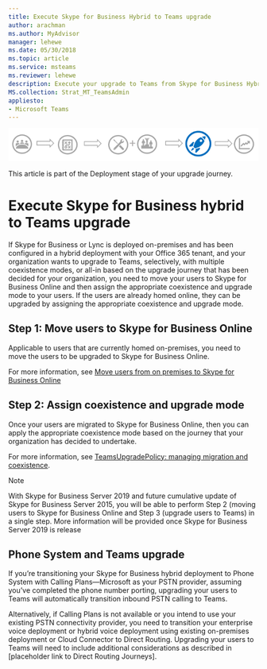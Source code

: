 ```yaml
---
title: Execute Skype for Business Hybrid to Teams upgrade
author: arachman
ms.author: MyAdvisor
manager: lehewe
ms.date: 05/30/2018
ms.topic: article
ms.service: msteams
ms.reviewer: lehewe
description: Execute your upgrade to Teams from Skype for Business Hybrid. 
MS.collection: Strat_MT_TeamsAdmin
appliesto:
- Microsoft Teams
---
```


![Stages of the upgrade journey, with emphasis on Technical Readiness](media/upgrade-banner-deployment.png "Stages of the upgrade journey, with emphasis on Technical Readiness")

This article is part of the Deployment stage of your upgrade journey.

# Execute Skype for Business hybrid to Teams upgrade

If Skype for Business or Lync is deployed on-premises and has been configured in a hybrid deployment with your Office 365 tenant, and your organization wants to upgrade to Teams, selectively, with multiple coexistence modes, or all-in based on the upgrade journey that has been decided for your organization, you need to move your users to Skype for Business Online and then assign the appropriate coexistence and upgrade mode to your users. If the users are already homed online, they can be upgraded by assigning the appropriate coexistence and upgrade mode.

## Step 1: Move users to Skype for Business Online

Applicable to users that are currently homed on-premises, you need to move the users to be upgraded to Skype for Business Online.

For more information, see [Move users from on premises to Skype for Business Online](https://docs.microsoft.com/skypeforbusiness/skype-for-business-hybrid-solutions/deploy-hybrid-connectivity/move-users-from-on-premises-to-skype-for-business-online)

## Step 2: Assign coexistence and upgrade mode

Once your users are migrated to Skype for Business Online, then you can apply the appropriate coexistence mode based on the journey that your organization has decided to undertake.

For more information, see [TeamsUpgradePolicy: managing migration and coexistence](https://docs.microsoft.com/MicrosoftTeams/migration-interop-guidance-for-teams-with-skype#teamsupgradepolicy-managing-migration-and-co-existence).

> [!NOTE]
> With Skype for Business Server 2019 and future cumulative update of Skype for Business Server 2015, you will be able to perform Step 2 (moving users to Skype for Business Online and Step 3 (upgrade users to Teams) in a single step. More information will be provided once Skype for Business Server 2019 is release

## Phone System and Teams upgrade

If you’re transitioning your Skype for Business hybrid deployment to Phone System with Calling Plans—Microsoft as your PSTN provider, assuming you’ve completed the phone number porting, upgrading your users to Teams will automatically transition inbound PSTN calling to Teams.

Alternatively, if Calling Plans is not available or you intend to use your existing PSTN connectivity provider, you need to transition your enterprise voice deployment or hybrid voice deployment using existing on-premises deployment or Cloud Connector to Direct Routing. Upgrading your users to Teams will need to include additional considerations as described in [placeholder link to Direct Routing Journeys].
